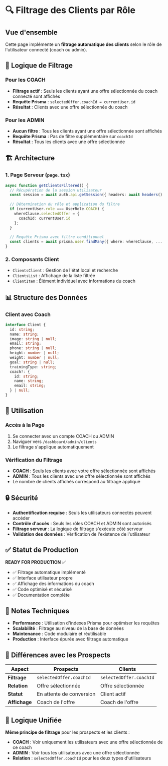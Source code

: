 # 🔍 Filtrage des Clients par Rôle

## Vue d'ensemble

Cette page implémente un **filtrage automatique des clients** selon le rôle de l'utilisateur connecté (coach ou admin).

## 🎯 Logique de Filtrage

### Pour les COACH
- **Filtrage actif** : Seuls les clients ayant une offre sélectionnée du coach connecté sont affichés
- **Requête Prisma** : `selectedOffer.coachId = currentUser.id`
- **Résultat** : Clients avec une offre sélectionnée du coach

### Pour les ADMIN
- **Aucun filtre** : Tous les clients ayant une offre sélectionnée sont affichés
- **Requête Prisma** : Pas de filtre supplémentaire sur `coachId`
- **Résultat** : Tous les clients avec une offre sélectionnée

## 🏗️ Architecture

### 1. Page Serveur (`page.tsx`)
```typescript
async function getClientsFiltered() {
  // Récupération de la session utilisateur
  const session = await auth.api.getSession({ headers: await headers() });
  
  // Détermination du rôle et application du filtre
  if (currentUser.role === UserRole.COACH) {
    whereClause.selectedOffer = {
      coachId: currentUser.id
    };
  }
  
  // Requête Prisma avec filtre conditionnel
  const clients = await prisma.user.findMany({ where: whereClause, ... });
}
```

### 2. Composants Client
- `ClientsClient` : Gestion de l'état local et recherche
- `ClientsList` : Affichage de la liste filtrée
- `ClientItem` : Élément individuel avec informations du coach

## 📊 Structure des Données

### Client avec Coach
```typescript
interface Client {
  id: string;
  name: string;
  image: string | null;
  email: string;
  phone: string | null;
  height: number | null;
  weight: number | null;
  goal: string | null;
  trainingType: string;
  coach?: {
    id: string;
    name: string;
    email: string;
  } | null;
}
```

## 🚀 Utilisation

### Accès à la Page
1. Se connecter avec un compte COACH ou ADMIN
2. Naviguer vers `/dashboard/admin/clients`
3. Le filtrage s'applique automatiquement

### Vérification du Filtrage
- **COACH** : Seuls les clients avec votre offre sélectionnée sont affichés
- **ADMIN** : Tous les clients avec une offre sélectionnée sont affichés
- Le nombre de clients affichés correspond au filtrage appliqué

## 🔒 Sécurité

- **Authentification requise** : Seuls les utilisateurs connectés peuvent accéder
- **Contrôle d'accès** : Seuls les rôles COACH et ADMIN sont autorisés
- **Filtrage serveur** : La logique de filtrage s'exécute côté serveur
- **Validation des données** : Vérification de l'existence de l'utilisateur

## ✅ Statut de Production

**READY FOR PRODUCTION** ✅

- ✅ Filtrage automatique implémenté
- ✅ Interface utilisateur propre
- ✅ Affichage des informations du coach
- ✅ Code optimisé et sécurisé
- ✅ Documentation complète

## 📝 Notes Techniques

- **Performance** : Utilisation d'indexes Prisma pour optimiser les requêtes
- **Scalabilité** : Filtrage au niveau de la base de données
- **Maintenance** : Code modulaire et réutilisable
- **Production** : Interface épurée avec filtrage automatique

## 🔄 Différences avec les Prospects

| Aspect | Prospects | Clients |
|--------|-----------|---------|
| **Filtrage** | `selectedOffer.coachId` | `selectedOffer.coachId` |
| **Relation** | Offre sélectionnée | Offre sélectionnée |
| **Statut** | En attente de conversion | Client actif |
| **Affichage** | Coach de l'offre | Coach de l'offre |

## 🎯 Logique Unifiée

**Même principe de filtrage** pour les prospects et les clients :
- **COACH** : Voir uniquement les utilisateurs avec une offre sélectionnée de ce coach
- **ADMIN** : Voir tous les utilisateurs avec une offre sélectionnée
- **Relation** : `selectedOffer.coachId` pour les deux types d'utilisateurs 
